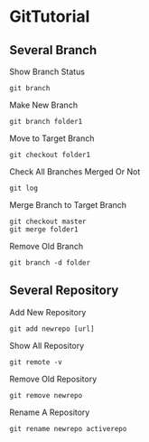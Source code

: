 GitTutorial
==================================

Several Branch
-------------------------
Show Branch Status<br>
```
git branch
```
Make New Branch<br>
```
git branch folder1
```
Move to Target Branch<br>
```
git checkout folder1
```
Check All Branches Merged Or Not<br>
```
git log
```
Merge Branch to Target Branch<br>
```
git checkout master
git merge folder1
```
Remove Old Branch<br>
```
git branch -d folder
```

Several Repository
------------------------------
Add New Repository<br>
```
git add newrepo [url]
```
Show All Repository<br>
```
git remote -v
```
Remove Old Repository<br>
```
git remove newrepo
```
Rename A Repository<br>
```
git rename newrepo activerepo
```
